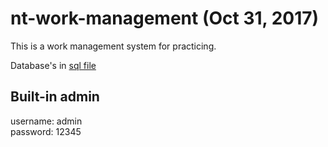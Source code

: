 # nt-work-management (Oct 31, 2017)

This is a work management system for practicing.

Database's in [sql file](db/nt_work_management.sql)

## Built-in admin
username: admin  
password: 12345
